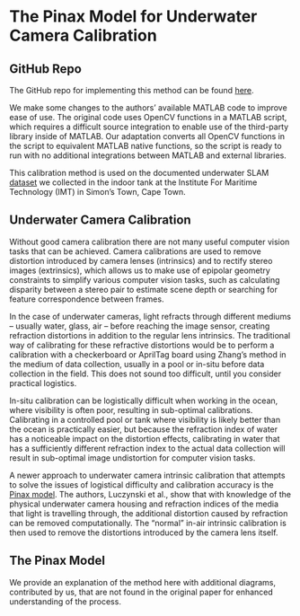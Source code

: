 # The Pinax Model for Underwater Camera Calibration

## GitHub Repo
The GitHub repo for implementing this method can be found [here](https://github.com/adriennewinter/Pinax-Camera-Model).

We make some changes to the authors’ available MATLAB code to improve ease of use. The original code uses OpenCV functions in a MATLAB script, which requires a difficult source integration to enable use of the third-party library inside of MATLAB. Our adaptation converts all OpenCV functions in the script to equivalent MATLAB native functions, so the script is ready to run with no additional integrations between MATLAB and external libraries.

This calibration method is used on the documented underwater SLAM [dataset](https://github.com/African-Robotics-Unit/Ship-Hull-Vinyl-Dataset) we collected in the indoor tank at the Institute For Maritime Technology (IMT) in Simon’s Town, Cape Town.

## Underwater Camera Calibration
Without good camera calibration there are not many useful computer vision tasks that can be achieved. Camera calibrations are used to remove
distortion introduced by camera lenses (intrinsics) and to rectify stereo images (extrinsics), which allows us to make use of epipolar geometry constraints to simplify various computer vision tasks, such as calculating disparity between a stereo pair to estimate scene depth or searching for feature correspondence between frames.

In the case of underwater cameras, light refracts through different mediums – usually water, glass, air – before reaching the image sensor, creating refraction distortions in addition to the regular lens intrinsics. The traditional way of calibrating for these refractive distortions would be to perform a calibration with a checkerboard or AprilTag board using Zhang’s method in the medium of data collection, usually in a pool or in-situ before data collection in the field. This does not sound too difficult, until you consider practical logistics.

In-situ calibration can be logistically difficult when working in the ocean, where visibility is often poor, resulting in sub-optimal calibrations. Calibrating in a controlled pool or tank where visibility is likely better than the ocean is practically easier, but because the refraction index of water has a noticeable impact on the distortion effects, calibrating in water that has a sufficiently different refraction index to the actual data collection will result in sub-optimal image undistortion for computer vision tasks.

A newer approach to underwater camera intrinsic calibration that attempts to solve the issues of logistical difficulty and calibration accuracy is the [Pinax model](https://www.sciencedirect.com/science/article/pii/S0029801817300434). The authors, Luczynski et al., show that with knowledge of the physical underwater camera housing and refraction indices of the media that light is travelling through, the additional distortion caused by refraction can be removed computationally. The “normal” in-air intrinsic calibration is then used to remove the distortions introduced by the camera lens itself.

## The Pinax Model
We provide an explanation of the method here with additional diagrams, contributed by us, that are not found in the original paper for enhanced understanding of the process. 
